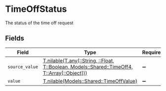 # TimeOffStatus

The status of the time off request


## Fields

| Field                                                                                                                                      | Type                                                                                                                                       | Required                                                                                                                                   | Description                                                                                                                                |
| ------------------------------------------------------------------------------------------------------------------------------------------ | ------------------------------------------------------------------------------------------------------------------------------------------ | ------------------------------------------------------------------------------------------------------------------------------------------ | ------------------------------------------------------------------------------------------------------------------------------------------ |
| `source_value`                                                                                                                             | [T.nilable(T.any(::String, ::Float, T::Boolean, Models::Shared::TimeOff4, T::Array[::Object]))](../../models/shared/timeoffsourcevalue.md) | :heavy_minus_sign:                                                                                                                         | N/A                                                                                                                                        |
| `value`                                                                                                                                    | [T.nilable(Models::Shared::TimeOffValue)](../../models/shared/timeoffvalue.md)                                                             | :heavy_minus_sign:                                                                                                                         | N/A                                                                                                                                        |